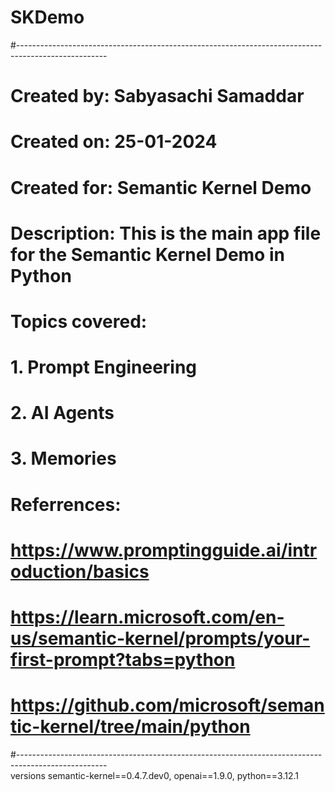 # SKDemo


#----------------------------------------------------------------------------------------------------
# Created by: Sabyasachi Samaddar
# Created on: 25-01-2024
# Created for: Semantic Kernel Demo 
# Description: This is the main app file for the Semantic Kernel Demo in Python
# Topics covered:
# 1. Prompt Engineering
# 2. AI Agents
# 3. Memories   
# Referrences: 
# https://www.promptingguide.ai/introduction/basics
# https://learn.microsoft.com/en-us/semantic-kernel/prompts/your-first-prompt?tabs=python
# https://github.com/microsoft/semantic-kernel/tree/main/python
#----------------------------------------------------------------------------------------------------     
versions semantic-kernel==0.4.7.dev0, openai==1.9.0, python==3.12.1
